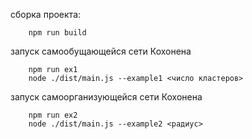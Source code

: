 сборка проекта:
```
    npm run build 
```
запуск самообущающейся сети Кохонена
```
    npm run ex1
    node ./dist/main.js --example1 <число кластеров>
```
запуск самоорганизующейся сети Кохонена
```
    npm run ex2
    node ./dist/main.js --example2 <радиус>
```